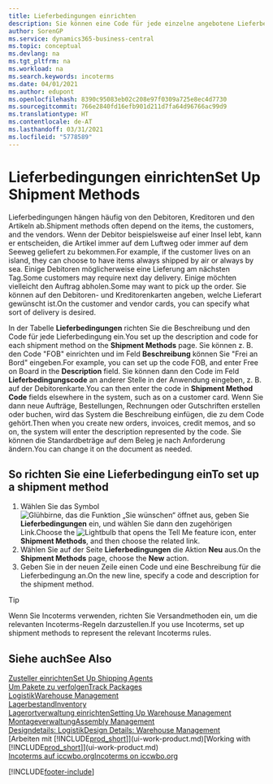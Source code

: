 ```yaml
---
title: Lieferbedingungen einrichten
description: Sie können eine Code für jede einzelne angebotene Lieferbedingungen einrichten, wie auch die Informationen dazu angeben und die Informationen dazu eingeben.e können Sie einen Code für jeden Zusteller anlegen und Informationen dazu eingeben.
author: SorenGP
ms.service: dynamics365-business-central
ms.topic: conceptual
ms.devlang: na
ms.tgt_pltfrm: na
ms.workload: na
ms.search.keywords: incoterms
ms.date: 04/01/2021
ms.author: edupont
ms.openlocfilehash: 8390c95083eb02c208e97f0309a725e8ec4d7730
ms.sourcegitcommit: 766e2840fd16efb901d211d7fa64d96766ac99d9
ms.translationtype: HT
ms.contentlocale: de-AT
ms.lasthandoff: 03/31/2021
ms.locfileid: "5778589"
---
```

# <a name="set-up-shipment-methods"></a><span data-ttu-id="b2684-103">Lieferbedingungen einrichten</span><span class="sxs-lookup"><span data-stu-id="b2684-103">Set Up Shipment Methods</span></span>

<span data-ttu-id="b2684-104">Lieferbedingungen hängen häufig von den Debitoren, Kreditoren und den Artikeln ab.</span><span class="sxs-lookup"><span data-stu-id="b2684-104">Shipment methods often depend on the items, the customers, and the vendors.</span></span> <span data-ttu-id="b2684-105">Wenn der Debitor beispielsweise auf einer Insel lebt, kann er entscheiden, die Artikel immer auf dem Luftweg oder immer auf dem Seeweg geliefert zu bekommen.</span><span class="sxs-lookup"><span data-stu-id="b2684-105">For example, if the customer lives on an island, they can choose to have items always shipped by air or always by sea.</span></span> <span data-ttu-id="b2684-106">Einige Debitoren möglicherweise eine Lieferung am nächsten Tag.</span><span class="sxs-lookup"><span data-stu-id="b2684-106">Some customers may require next day delivery.</span></span> <span data-ttu-id="b2684-107">Einige möchten vielleicht den Auftrag abholen.</span><span class="sxs-lookup"><span data-stu-id="b2684-107">Some may want to pick up the order.</span></span> <span data-ttu-id="b2684-108">Sie können auf den Debitoren- und Kreditorenkarten angeben, welche Lieferart gewünscht ist.</span><span class="sxs-lookup"><span data-stu-id="b2684-108">On the customer and vendor cards, you can specify what sort of delivery is desired.</span></span>

<span data-ttu-id="b2684-109">In der Tabelle **Lieferbedingungen** richten Sie die Beschreibung und den Code für jede Lieferbedingung ein.</span><span class="sxs-lookup"><span data-stu-id="b2684-109">You set up the description and code for each shipment method on the **Shipment Methods** page.</span></span> <span data-ttu-id="b2684-110">Sie können z. B. den Code "FOB" einrichten und im Feld **Beschreibung** können Sie "Frei an Bord" eingeben.</span><span class="sxs-lookup"><span data-stu-id="b2684-110">For example, you can set up the code FOB, and enter Free on Board in the **Description** field.</span></span> <span data-ttu-id="b2684-111">Sie können dann den Code im Feld **Lieferbedingungscode** an anderer Stelle in der Anwendung eingeben, z. B. auf der Debitorenkarte.</span><span class="sxs-lookup"><span data-stu-id="b2684-111">You can then enter the code in **Shipment Method Code** fields elsewhere in the system, such as on a customer card.</span></span> <span data-ttu-id="b2684-112">Wenn Sie dann neue Aufträge, Bestellungen, Rechnungen oder Gutschriften erstellen oder buchen, wird das System die Beschreibung einfügen, die zu dem Code gehört.</span><span class="sxs-lookup"><span data-stu-id="b2684-112">Then when you create new orders, invoices, credit memos, and so on, the system will enter the description represented by the code.</span></span> <span data-ttu-id="b2684-113">Sie können die Standardbeträge auf dem Beleg je nach Anforderung ändern.</span><span class="sxs-lookup"><span data-stu-id="b2684-113">You can change it on the document as needed.</span></span>

## <a name="to-set-up-a-shipment-method"></a><span data-ttu-id="b2684-114">So richten Sie eine Lieferbedingung ein</span><span class="sxs-lookup"><span data-stu-id="b2684-114">To set up a shipment method</span></span>

1. <span data-ttu-id="b2684-115">Wählen Sie das Symbol ![Glühbirne, das die Funktion „Sie wünschen“ öffnet](media/ui-search/search_small.png "Tell me-Funktion") aus, geben Sie **Lieferbedingungen** ein, und wählen Sie dann den zugehörigen Link.</span><span class="sxs-lookup"><span data-stu-id="b2684-115">Choose the ![Lightbulb that opens the Tell Me feature](media/ui-search/search_small.png "Tell me what you want to do") icon, enter **Shipment Methods**, and then choose the related link.</span></span>
2. <span data-ttu-id="b2684-116">Wählen Sie auf der Seite **Lieferbedingungen** die Aktion **Neu** aus.</span><span class="sxs-lookup"><span data-stu-id="b2684-116">On the **Shipment Methods** page, choose the **New** action.</span></span>
3. <span data-ttu-id="b2684-117">Geben Sie in der neuen Zeile einen Code und eine Beschreibung für die Lieferbedingung an.</span><span class="sxs-lookup"><span data-stu-id="b2684-117">On the new line, specify a code and description for the shipment method.</span></span>

> [!TIP]
> <span data-ttu-id="b2684-118">Wenn Sie Incoterms verwenden, richten Sie Versandmethoden ein, um die relevanten Incoterms-Regeln darzustellen.</span><span class="sxs-lookup"><span data-stu-id="b2684-118">If you use Incoterms, set up shipment methods to represent the relevant Incoterms rules.</span></span>  

## <a name="see-also"></a><span data-ttu-id="b2684-119">Siehe auch</span><span class="sxs-lookup"><span data-stu-id="b2684-119">See Also</span></span>

[<span data-ttu-id="b2684-120">Zusteller einrichten</span><span class="sxs-lookup"><span data-stu-id="b2684-120">Set Up Shipping Agents</span></span>](sales-how-to-set-up-shipping-agents.md)  
[<span data-ttu-id="b2684-121">Um Pakete zu verfolgen</span><span class="sxs-lookup"><span data-stu-id="b2684-121">Track Packages</span></span>](sales-how-track-packages.md)  
[<span data-ttu-id="b2684-122">Logistik</span><span class="sxs-lookup"><span data-stu-id="b2684-122">Warehouse Management</span></span>](warehouse-manage-warehouse.md)  
[<span data-ttu-id="b2684-123">Lagerbestand</span><span class="sxs-lookup"><span data-stu-id="b2684-123">Inventory</span></span>](inventory-manage-inventory.md)  
[<span data-ttu-id="b2684-124">Lagerortverwaltung einrichten</span><span class="sxs-lookup"><span data-stu-id="b2684-124">Setting Up Warehouse Management</span></span>](warehouse-setup-warehouse.md)  
[<span data-ttu-id="b2684-125">Montageverwaltung</span><span class="sxs-lookup"><span data-stu-id="b2684-125">Assembly Management</span></span>](assembly-assemble-items.md)  
[<span data-ttu-id="b2684-126">Designdetails: Logistik</span><span class="sxs-lookup"><span data-stu-id="b2684-126">Design Details: Warehouse Management</span></span>](design-details-warehouse-management.md)  
<span data-ttu-id="b2684-127">[Arbeiten mit [!INCLUDE[prod_short](includes/prod_short.md)]](ui-work-product.md)</span><span class="sxs-lookup"><span data-stu-id="b2684-127">[Working with [!INCLUDE[prod_short](includes/prod_short.md)]](ui-work-product.md)</span></span>  
[<span data-ttu-id="b2684-128">Incoterms auf iccwbo.org</span><span class="sxs-lookup"><span data-stu-id="b2684-128">Incoterms on iccwbo.org</span></span>](https://iccwbo.org/resources-for-business/incoterms-rules)  

[!INCLUDE[footer-include](includes/footer-banner.md)]